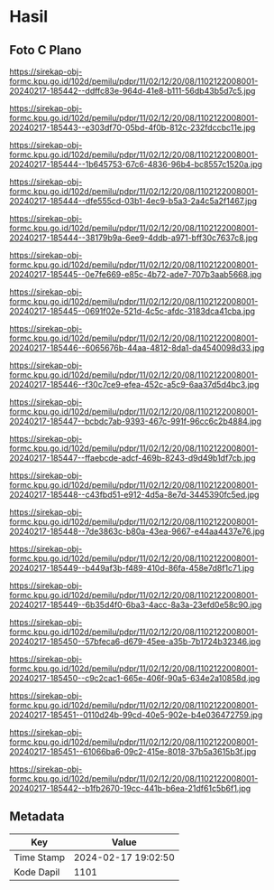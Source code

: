 # Hasil

## Foto C Plano

https://sirekap-obj-formc.kpu.go.id/102d/pemilu/pdpr/11/02/12/20/08/1102122008001-20240217-185442--ddffc83e-964d-41e8-b111-56db43b5d7c5.jpg

https://sirekap-obj-formc.kpu.go.id/102d/pemilu/pdpr/11/02/12/20/08/1102122008001-20240217-185443--e303df70-05bd-4f0b-812c-232fdccbc11e.jpg

https://sirekap-obj-formc.kpu.go.id/102d/pemilu/pdpr/11/02/12/20/08/1102122008001-20240217-185444--1b645753-67c6-4836-96b4-bc8557c1520a.jpg

https://sirekap-obj-formc.kpu.go.id/102d/pemilu/pdpr/11/02/12/20/08/1102122008001-20240217-185444--dfe555cd-03b1-4ec9-b5a3-2a4c5a2f1467.jpg

https://sirekap-obj-formc.kpu.go.id/102d/pemilu/pdpr/11/02/12/20/08/1102122008001-20240217-185444--38179b9a-6ee9-4ddb-a971-bff30c7637c8.jpg

https://sirekap-obj-formc.kpu.go.id/102d/pemilu/pdpr/11/02/12/20/08/1102122008001-20240217-185445--0e7fe669-e85c-4b72-ade7-707b3aab5668.jpg

https://sirekap-obj-formc.kpu.go.id/102d/pemilu/pdpr/11/02/12/20/08/1102122008001-20240217-185445--0691f02e-521d-4c5c-afdc-3183dca41cba.jpg

https://sirekap-obj-formc.kpu.go.id/102d/pemilu/pdpr/11/02/12/20/08/1102122008001-20240217-185446--6065676b-44aa-4812-8da1-da4540098d33.jpg

https://sirekap-obj-formc.kpu.go.id/102d/pemilu/pdpr/11/02/12/20/08/1102122008001-20240217-185446--f30c7ce9-efea-452c-a5c9-6aa37d5d4bc3.jpg

https://sirekap-obj-formc.kpu.go.id/102d/pemilu/pdpr/11/02/12/20/08/1102122008001-20240217-185447--bcbdc7ab-9393-467c-991f-96cc6c2b4884.jpg

https://sirekap-obj-formc.kpu.go.id/102d/pemilu/pdpr/11/02/12/20/08/1102122008001-20240217-185447--ffaebcde-adcf-469b-8243-d9d49b1df7cb.jpg

https://sirekap-obj-formc.kpu.go.id/102d/pemilu/pdpr/11/02/12/20/08/1102122008001-20240217-185448--c43fbd51-e912-4d5a-8e7d-3445390fc5ed.jpg

https://sirekap-obj-formc.kpu.go.id/102d/pemilu/pdpr/11/02/12/20/08/1102122008001-20240217-185448--7de3863c-b80a-43ea-9667-e44aa4437e76.jpg

https://sirekap-obj-formc.kpu.go.id/102d/pemilu/pdpr/11/02/12/20/08/1102122008001-20240217-185449--b449af3b-f489-410d-86fa-458e7d8f1c71.jpg

https://sirekap-obj-formc.kpu.go.id/102d/pemilu/pdpr/11/02/12/20/08/1102122008001-20240217-185449--6b35d4f0-6ba3-4acc-8a3a-23efd0e58c90.jpg

https://sirekap-obj-formc.kpu.go.id/102d/pemilu/pdpr/11/02/12/20/08/1102122008001-20240217-185450--57bfeca6-d679-45ee-a35b-7b1724b32346.jpg

https://sirekap-obj-formc.kpu.go.id/102d/pemilu/pdpr/11/02/12/20/08/1102122008001-20240217-185450--c9c2cac1-665e-406f-90a5-634e2a10858d.jpg

https://sirekap-obj-formc.kpu.go.id/102d/pemilu/pdpr/11/02/12/20/08/1102122008001-20240217-185451--0110d24b-99cd-40e5-902e-b4e036472759.jpg

https://sirekap-obj-formc.kpu.go.id/102d/pemilu/pdpr/11/02/12/20/08/1102122008001-20240217-185451--61066ba6-09c2-415e-8018-37b5a3615b3f.jpg

https://sirekap-obj-formc.kpu.go.id/102d/pemilu/pdpr/11/02/12/20/08/1102122008001-20240217-185442--b1fb2670-19cc-441b-b6ea-21df61c5b6f1.jpg


## Metadata

| Key        | Value               |
| ---------- | ------------------- |
| Time Stamp | 2024-02-17 19:02:50 |
| Kode Dapil | 1101                |



